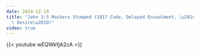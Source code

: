 ```yaml
---
date: 2024-12-19
title: "John 3:5 Mockers Stumped (1917 Code, Delayed Ensoulment, \u201CBaptism Of\
  \ Desire\u201D)"
video: true
---
```



{{< youtube wEQWkfjA2cA >}}
